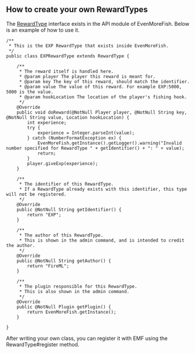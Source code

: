 ## How to create your own RewardTypes

The [RewardType](https://github.com/Oheers/EvenMoreFish/blob/master/even-more-fish-api/src/main/java/com/oheers/fish/api/reward/RewardType.java) interface exists in the API module of EvenMoreFish. Below is an example of how to use it.

```
/**
 * This is the EXP RewardType that exists inside EvenMoreFish.
 */
public class EXPRewardType extends RewardType {

    /**
     * The reward itself is handled here.
     * @param player The player this reward is meant for.
     * @param key The key of this reward, should match the identifier.
     * @param value The value of this reward. For example EXP:5000, 5000 is the value.
     * @param hookLocation The location of the player's fishing hook.
     */
    @Override
    public void doReward(@NotNull Player player, @NotNull String key, @NotNull String value, Location hookLocation) {
        int experience;
        try {
            experience = Integer.parseInt(value);
        } catch (NumberFormatException ex) {
            EvenMoreFish.getInstance().getLogger().warning("Invalid number specified for RewardType " + getIdentifier() + ": " + value);
            return;
        }
        player.giveExp(experience);
    }

    /**
     * The identifier of this RewardType.
     * If a RewardType already exists with this identifier, this type will not be registered.
     */
    @Override
    public @NotNull String getIdentifier() {
        return "EXP";
    }

    /**
     * The author of this RewardType.
     * This is shown in the admin command, and is intended to credit the author.
     */
    @Override
    public @NotNull String getAuthor() {
        return "FireML";
    }

    /**
     * The plugin responsible for this RewardType.
     * This is also shown in the admin command.
     */
    @Override
    public @NotNull Plugin getPlugin() {
        return EvenMoreFish.getInstance();
    }

}
```

After writing your own class, you can register it with EMF using the RewardType#register method.

